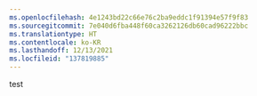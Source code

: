 ```yaml
---
ms.openlocfilehash: 4e1243bd22c66e76c2ba9eddc1f91394e57f9f83
ms.sourcegitcommit: 7e040d6fba448f60ca3262126db60cad96222bbc
ms.translationtype: HT
ms.contentlocale: ko-KR
ms.lasthandoff: 12/13/2021
ms.locfileid: "137819885"
---
```

test
